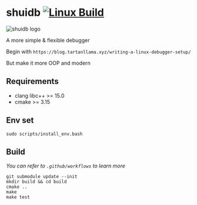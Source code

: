 # shuidb [![Linux Build](https://github.com/JasonShui716/shuidb/actions/workflows/cmake-single-platform.yml/badge.svg)](https://github.com/JasonShui716/shuidb/actions/workflows/cmake-single-platform.yml)

![shuidb logo](https://s1.imagehub.cc/images/2023/10/06/logo_white_background8ba95866c8148f0e.jpeg)

A more simple & flexible debugger

Begin with `https://blog.tartanllama.xyz/writing-a-linux-debugger-setup/`

But make it more OOP and modern

## Requirements
- clang libc++ >= 15.0
- cmake >= 3.15

## Env set
`sudo scripts/install_env.bash`

## Build
*You can refer to `.github/workflows` to learn more*
```
git submodule update --init
mkdir build && cd build
cmake ..
make
make test
```